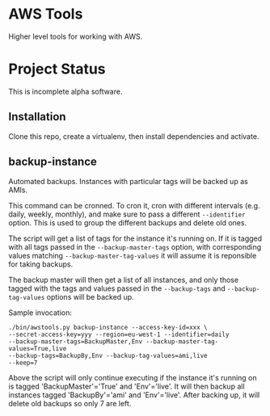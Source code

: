 AWS Tools
=========
Higher level tools for working with AWS.

Project Status
==============
This is incomplete alpha software.

Installation
------------
Clone this repo, create a virtualenv, then install dependencies and activate.

backup-instance
---------------
Automated backups. Instances with particular tags will be backed up as AMIs.

This command can be cronned. To cron it, cron with different intervals (e.g.
daily, weekly, monthly), and make sure to pass a different `--identifier`
option. This is used to group the different backups and delete old ones.

The script will get a list of tags for the instance it's running on. If it
is tagged with all tags passed in the `--backup-master-tags` option, with
corresponding values matching `--backup-master-tag-values` it will assume
it is reponsible for taking backups.

The backup master will then get a list of all instances, and only those
tagged with the tags and values passed in the `--backup-tags` and
`--backup-tag-values` options will be backed up.

Sample invocation:

    ./bin/awstools.py backup-instance --access-key-id=xxx \
    --secret-access-key=yyy --region=eu-west-1 --identifier=daily
    --backup-master-tags=BackupMaster,Env --backup-master-tag-values=True,live
    --backup-tags=BackupBy,Env --backup-tag-values=ami,live
    --keep=7

Above the script will only continue executing if the instance it's running
on is tagged 'BackupMaster'='True' and 'Env'='live'. It will then backup
all instances tagged 'BackupBy'='ami' and 'Env'='live'. After backing up,
it will delete old backups so only 7 are left.
